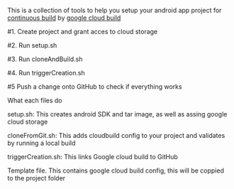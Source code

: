 This is a collection of tools to help you setup your android app project for  <a href="https://en.wikipedia.org/wiki/Continuous_integration">continuous build</a> by <a href="https://cloud.google.com/cloud-build/">google cloud build </a>

#1. Create project and grant acces to cloud storage

#2. Run setup.sh

#3. Run cloneAndBuild.sh

#4. Run triggerCreation.sh

#5 Push a change onto GitHub to check if everything works

What each files do 

setup.sh: This creates android SDK and tar image, as well as assing google cloud storage

cloneFromGit.sh: This adds cloudbuild config to your project and validates by running a local build

triggerCreation.sh: This links Google cloud build to GitHub

Template file. This contains google cloud build config, this will be coppied to the project folder
